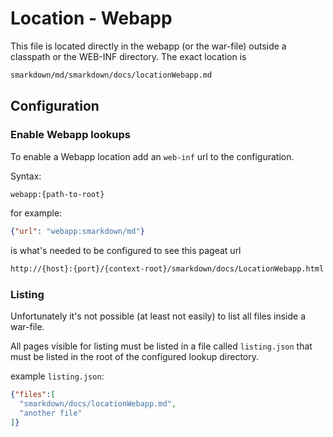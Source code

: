 # Location - Webapp


This file is located directly in the webapp (or the war-file) outside a classpath or the WEB-INF directory. The exact location is

```bash
smarkdown/md/smarkdown/docs/locationWebapp.md
```



## Configuration


### Enable Webapp lookups

To enable a Webapp location add an ``web-inf`` url to the configuration. 

Syntax:
```bash
webapp:{path-to-root}
```


for example: 
```json
{"url": "webapp:smarkdown/md"}
``` 
is what's needed to be configured to see this pageat url
```bash
http://{host}:{port}/{context-root}/smarkdown/docs/LocationWebapp.html
```


### Listing

Unfortunately it's not possible (at least not easily) to list all files 
inside a war-file.


All pages visible for listing must be listed in a file called ``listing.json`` that
must be listed in the root of the configured lookup directory.


example ``listing.json``:

```json
{"files":[
  "smarkdown/docs/locationWebapp.md",
  "another file"
]}
```
